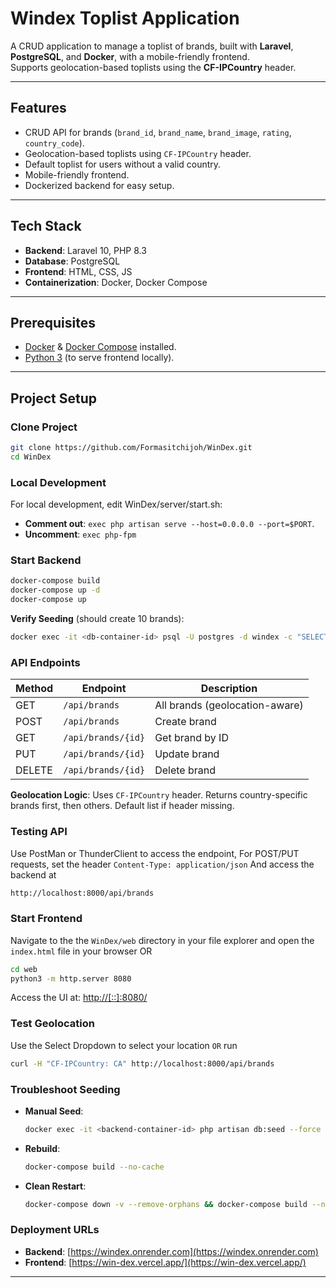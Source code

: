 # Windex Toplist Application

A CRUD application to manage a toplist of brands, built with **Laravel**, **PostgreSQL**, and **Docker**, with a mobile-friendly frontend.  
Supports geolocation-based toplists using the **CF-IPCountry** header.

---

## Features
- CRUD API for brands (`brand_id`, `brand_name`, `brand_image`, `rating`, `country_code`).
- Geolocation-based toplists using `CF-IPCountry` header.
- Default toplist for users without a valid country.
- Mobile-friendly frontend.
- Dockerized backend for easy setup.

---

## Tech Stack
- **Backend**: Laravel 10, PHP 8.3
- **Database**: PostgreSQL
- **Frontend**: HTML, CSS, JS
- **Containerization**: Docker, Docker Compose

---

## Prerequisites
- [Docker](https://docs.docker.com/get-docker/) & [Docker Compose](https://docs.docker.com/compose/) installed.
- [Python 3](https://www.python.org/downloads/) (to serve frontend locally).

---

## Project Setup

###  Clone Project
```bash
git clone https://github.com/Formasitchijoh/WinDex.git
cd WinDex
```
### Local Development
For local development, edit WinDex/server/start.sh:
- **Comment out**: `exec php artisan serve --host=0.0.0.0 --port=$PORT`.
- **Uncomment**: `exec php-fpm`

### Start Backend
```bash
docker-compose build
docker-compose up -d
docker-compose up
```
**Verify Seeding** (should create 10 brands):
```bash
docker exec -it <db-container-id> psql -U postgres -d windex -c "SELECT * FROM brands;"
```
### API Endpoints
| Method | Endpoint            | Description                  |
|--------|---------------------|------------------------------|
| GET    | `/api/brands`       | All brands (geolocation-aware) |
| POST   | `/api/brands`       | Create brand                 |
| GET    | `/api/brands/{id}`  | Get brand by ID              |
| PUT    | `/api/brands/{id}`  | Update brand                 |
| DELETE | `/api/brands/{id}`  | Delete brand                 |

**Geolocation Logic**: Uses `CF-IPCountry` header. Returns country-specific brands first, then others. Default list if header missing.

### Testing API

Use PostMan or ThunderClient to access the endpoint, For POST/PUT requests, set the header `Content-Type: application/json`
And access the backend at 
```bash
http://localhost:8000/api/brands
```

### Start Frontend
Navigate to the the `WinDex/web` directory in your file explorer and open the `index.html` file in your browser OR
```bash
cd web
python3 -m http.server 8080
```

Access the UI at: [http://[::]:8080/](http://[::]:8080/)

### Test Geolocation
Use the Select Dropdown to select your location `OR` run  
```bash
curl -H "CF-IPCountry: CA" http://localhost:8000/api/brands
```


###  Troubleshoot Seeding
- **Manual Seed**:
  ```bash
  docker exec -it <backend-container-id> php artisan db:seed --force --class=BrandSeeder
  ```
- **Rebuild**:
  ```bash
  docker-compose build --no-cache
  ```
- **Clean Restart**:
  ```bash
  docker-compose down -v --remove-orphans && docker-compose build --no-cache && docker-compose up -d
  ```

### Deployment URLs
- **Backend**: [https://windex.onrender.com](https://windex.onrender.com)
- **Frontend**: [https://win-dex.vercel.app/](https://win-dex.vercel.app/)

---
